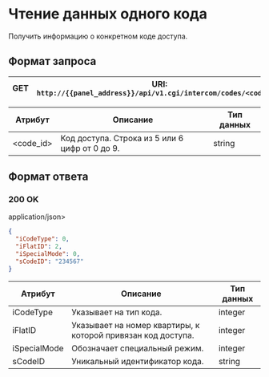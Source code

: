 # Чтение данных одного кода

Получить информацию о конкретном коде доступа.


## Формат запроса

| <format style="" color="Blue"> GET </format>     | URI: `http://{{panel_address}}/api/v1.cgi/intercom/codes/<code_id>` |
|--------------------------------------------------|---------------------------------------------------------------------|

| Атрибут   | Описание                                       | Тип данных |
|-----------|------------------------------------------------|------------|
| <code_id> | Код доступа. Строка из 5 или 6 цифр от 0 до 9. | string     |

## Формат ответа

### <format style="" color="LawnGreen">200 OK</format>

<format style="underline" color="Gray"> application/json></format> 

```JSON
{
  "iCodeType": 0,
  "iFlatID": 2,
  "iSpecialMode": 0,
  "sCodeID": "234567"
}
```


| Атрибут      | Описание                                                      | Тип данных |
|--------------|---------------------------------------------------------------|------------|
| iCodeType    | Указывает на тип кода.                                        | integer    |
| iFlatID      | Указывает на номер квартиры, к которой привязан код доступа.  | integer    |
| iSpecialMode | Обозначает специальный режим.                                 | integer    |
| sCodeID      | Уникальный идентификатор кода.                                | string     |
